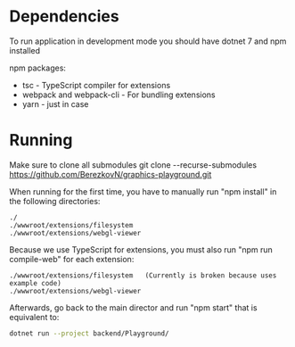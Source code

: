 # Dependencies
To run application in development mode you should have dotnet 7 and npm installed

npm packages:
* tsc - TypeScript compiler for extensions
* webpack and webpack-cli - For bundling extensions
* yarn - just in case


# Running

Make sure to clone all submodules
git clone --recurse-submodules https://github.com/BerezkovN/graphics-playground.git


When running for the first time, you have to manually run "npm install" in the following directories:
```
./
./wwwroot/extensions/filesystem
./wwwroot/extensions/webgl-viewer
```

Because we use TypeScript for extensions, you must also run "npm run compile-web" for each extension:
```
./wwwroot/extensions/filesystem   (Currently is broken because uses example code)
./wwwroot/extensions/webgl-viewer
```

Afterwards, go back to the main director and run "npm start" that is equivalent to:

```bash
dotnet run --project backend/Playground/
```

